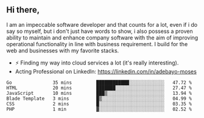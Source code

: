 ## Hi there,

I am an impeccable software developer and that counts for a lot, even if i do say so myself, but i don't just have words to show, i also possess a proven ability to maintain and enhance company software with the aim of improving operational functionality in line with business requirement. I build for the web and businesses with my favorite stacks.
- ⚡ Finding my way into cloud services a lot (it's really interesting).
- Acting Professional on LinkedIn: https://linkedin.com/in/adebayo-moses

<!--START_SECTION:waka-->

```text
Go               35 mins         ████████████░░░░░░░░░░░░░   47.72 %
HTML             20 mins         ███████░░░░░░░░░░░░░░░░░░   27.47 %
JavaScript       10 mins         ███▒░░░░░░░░░░░░░░░░░░░░░   13.94 %
Blade Template   3 mins          █▒░░░░░░░░░░░░░░░░░░░░░░░   04.99 %
CSS              2 mins          █░░░░░░░░░░░░░░░░░░░░░░░░   03.35 %
PHP              1 min           ▓░░░░░░░░░░░░░░░░░░░░░░░░   02.52 %
```

<!--END_SECTION:waka-->
